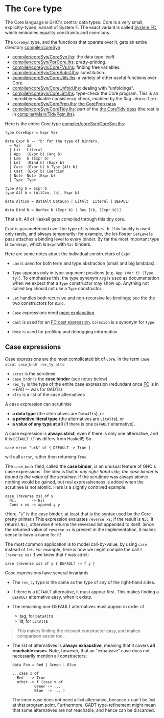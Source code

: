 # The `Core` type


The Core language is GHC's central data types.  Core is a very small, explicitly-typed, variant of System F.  The exact variant is called [System FC](commentary/compiler/fc), which embodies equality constraints and coercions.


The `CoreSyn` type, and the functions that operate over it, gets an entire directory [compiler/coreSyn](/trac/ghc/browser/ghc/compiler/coreSyn):

- [compiler/coreSyn/CoreSyn.lhs](/trac/ghc/browser/ghc/compiler/coreSyn/CoreSyn.lhs): the data type itself.
- [compiler/coreSyn/PprCore.lhs](/trac/ghc/browser/ghc/compiler/coreSyn/PprCore.lhs): pretty-printing.
- [compiler/coreSyn/CoreFVs.lhs](/trac/ghc/browser/ghc/compiler/coreSyn/CoreFVs.lhs): finding free variables.
- [compiler/coreSyn/CoreSubst.lhs](/trac/ghc/browser/ghc/compiler/coreSyn/CoreSubst.lhs): substitution.
- [compiler/coreSyn/CoreUtils.lhs](/trac/ghc/browser/ghc/compiler/coreSyn/CoreUtils.lhs): a variety of other useful functions over Core.
- [compiler/coreSyn/CoreUnfold.lhs](/trac/ghc/browser/ghc/compiler/coreSyn/CoreUnfold.lhs): dealing with "unfoldings".
- [compiler/coreSyn/CoreLint.lhs](/trac/ghc/browser/ghc/compiler/coreSyn/CoreLint.lhs): type-check the Core program. This is an incredibly-valuable consistency check, enabled by the flag `-dcore-lint`.
- [compiler/coreSyn/CorePrep.lhs](/trac/ghc/browser/ghc/compiler/coreSyn/CorePrep.lhs): [the CorePrep pass](commentary/compiler/hsc-main)
- [compiler/coreSyn/CoreTidy.lhs](/trac/ghc/browser/ghc/compiler/coreSyn/CoreTidy.lhs): part of the [the CoreTidy pass](commentary/compiler/hsc-main) (the rest is in [compiler/Main/TidyPgm.lhs](/trac/ghc/browser/ghc/compiler/Main/TidyPgm.lhs)).


Here is the entire Core type [compiler/coreSyn/CoreSyn.lhs](/trac/ghc/browser/ghc/compiler/coreSyn/CoreSyn.lhs):

```wiki
type CoreExpr = Expr Var

data Expr b	-- "b" for the type of binders, 
  = Var	  Id
  | Lit   Literal
  | App   (Expr b) (Arg b)
  | Lam   b (Expr b)
  | Let   (Bind b) (Expr b)
  | Case  (Expr b) b Type [Alt b]
  | Cast  (Expr b) Coercion
  | Note  Note (Expr b)
  | Type  Type

type Arg b = Expr b
type Alt b = (AltCon, [b], Expr b)

data AltCon = DataAlt DataCon | LitAlt  Literal | DEFAULT

data Bind b = NonRec b (Expr b) | Rec [(b, (Expr b))]
```


That's it.  All of Haskell gets compiled through this tiny core.

`Expr` is parameterised over the type of its *binders*, `b`.  This facility is used only rarely, and always temporarily; for example, the let-floater `SetLevels` pass attaches a binding level to every binder.  By far the most important type is `CoreExpr`, which is `Expr` with `Var` binders.


Here are some notes about the individual constructors of `Expr`.

- `Lam` is used for both term and type abstraction (small and big lambdas).

- `Type` appears only in type-argument positions (e.g. `App (Var f) (Type ty)`).  To emphasise this, the type synonym `Arg` is used as documentation when we expect that a `Type` constructor may show up.  Anything not called `Arg` should not use a `Type` constructor.

- `Let` handles both recursive and non-recursive let-bindings; see the the two constructors for `Bind`.

- `Case` expressions need [more explanation](commentary/compiler/core-syn-type#case-expressions).

- `Cast` is used for an [FC cast expression](commentary/compiler/fc).  `Corecion` is a synonym for `Type`.

- `Note` is used for profiling and debugging information.

## Case expressions


Case expressions are the most complicated bit of `Core`.  In the term `Case scrut case_bndr res_ty alts`:

- `scrut` is the scrutinee
- `case_bndr` is the **case binder** (see notes below)
- `res_ty` is the type of the entire case expression (redundant once [FC](commentary/compiler/fc) is in HEAD -- was for GADTs)
- `alts` is a list of the case alternatives


A case expression can scrutinise 

- **a data type** (the alternatives are `DataAlt`s), or 
- **a primitive literal type** (the alternatives are `LitAlt`s), or 
- **a value of any type at all** (if there is one `DEFAULT` alternative).


A case expression is **always strict**, even if there is only one alternative, and it is `DEFAULT`.  (This differs from Haskell!)  So

```wiki
case error "urk" of { DEFAULT -> True }
```


will call `error`, rather then returning `True`.


The `case_bndr` field, called the **case binder**, is an unusual feature of GHC's case expressions.
The idea is that *in any right-hand side, the case binder is bound to the value of the scrutinee*. If the
scrutinee was always atomic nothing would be gained, but real expressiveness is added when the scrutinee is not atomic.
Here is a slightly contrived example:

```wiki
case (reverse xs) of y 
  Nil       -> Nil
  Cons x xs -> append y y
```


(Here, "`y`" is the case binder; at least that is the syntax used by the Core pretty printer.)
This expression evaluates `reverse xs`; if the result is `Nil`, it returns
`Nil`, otherwise it returns the reversed list appended to itself.  Since
the returned value of `reverse xs` is present in the implementation, it makes
sense to have a name for it!


The most common application is to model call-by-value, 
by using `case` instead of `let`. For example, here is how we might compile
the call `f (reverse xs)` if we knew that `f` was strict:

```wiki
case (reverse xs) of y { DEFAULT -> f y }
```


Case expressions have several invariants

- The `res_ty` type is the same as the type of any of the right-hand sides.

- If there is a `DEFAULT` alternative, it must appear first.  This makes finding a `DEFAULT` alternative easy, when it exists.

- The remaining non-DEFAULT alternatives must appear in order of

  - tag, for `DataAlt`s
  - lit, for `LitAlt`s

>
> This makes finding the relevant constructor easy, and makes comparison easier too.

- The list of alternatives is **always exhaustive**, meaning that it covers **all reachable cases**.  Note, however, that an "exhausive" case does not necessarily mention all constructors:

  ```wiki
  data Foo = Red | Green | Blue

  ...case x of 
  	Red   -> True
  	other -> f (case x of 
  			Green -> ...
  			Blue  -> ... )
  ```

  The inner case does not need a `Red` alternative, because x can't be `Red` at that program point. Furthermore, GADT type-refinement might mean that some alternatives are not reachable, and hence can be discarded.  
